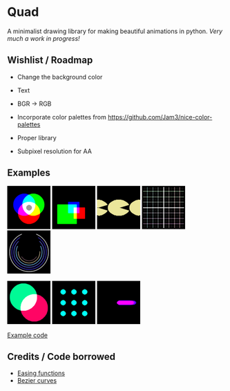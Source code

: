 # Quad
A minimalist drawing library for making beautiful animations in python.
_Very much a work in progress!_

## Wishlist / Roadmap

+ Change the background color
+ Text

+ BGR -> RGB
+ Incorporate color palettes from https://github.com/Jam3/nice-color-palettes
+ Proper library
+ Subpixel resolution for AA

## Examples

![](examples/simple_circles.png)
![](examples/simple_rectangle.png)
![](examples/simple_ellipses.png)
![](examples/simple_lines.png)
![](examples/teyleen_982.png)

![](examples/moving_circles.gif)
![](examples/checkerboard.gif)
![](examples/timer.gif)

[Example code](generate_demos.py)

## Credits / Code borrowed

+ [Easing functions](https://github.com/semitable/easing-functions)
+ [Bezier curves](https://github.com/reptillicus/Bezier)
